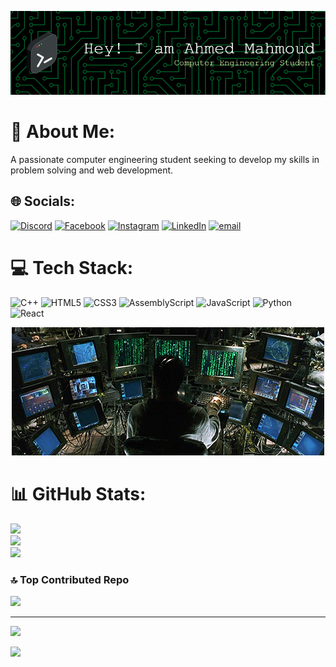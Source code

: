 ![Header](./banner.png)


# 💫 About Me:
A passionate computer engineering student seeking to develop my skills in problem solving and web development.


## 🌐 Socials:
[![Discord](https://img.shields.io/badge/Discord-%237289DA.svg?logo=discord&logoColor=white)](https://discord.gg/ahmedunistudy_38973) [![Facebook](https://img.shields.io/badge/Facebook-%231877F2.svg?logo=Facebook&logoColor=white)](https://facebook.com/Ahmedharidy2004) [![Instagram](https://img.shields.io/badge/Instagram-%23E4405F.svg?logo=Instagram&logoColor=white)](https://instagram.com/ahmedharidy__) [![LinkedIn](https://img.shields.io/badge/LinkedIn-%230077B5.svg?logo=linkedin&logoColor=white)](https://linkedin.com/in/ahmedmahmoud2004) [![email](https://img.shields.io/badge/Email-D14836?logo=gmail&logoColor=white)](mailto:ahmedunistudy@gmail.com) 

# 💻 Tech Stack:
![C++](https://img.shields.io/badge/c++-%2300599C.svg?style=for-the-badge&logo=c%2B%2B&logoColor=white) ![HTML5](https://img.shields.io/badge/html5-%23E34F26.svg?style=for-the-badge&logo=html5&logoColor=white) ![CSS3](https://img.shields.io/badge/css3-%231572B6.svg?style=for-the-badge&logo=css3&logoColor=white) ![AssemblyScript](https://img.shields.io/badge/assembly%20script-%23000000.svg?style=for-the-badge&logo=assemblyscript&logoColor=white) ![JavaScript](https://img.shields.io/badge/javascript-%23323330.svg?style=for-the-badge&logo=javascript&logoColor=%23F7DF1E) ![Python](https://img.shields.io/badge/python-3670A0?style=for-the-badge&logo=python&logoColor=ffdd54) ![React](https://img.shields.io/badge/react-%2320232a.svg?style=for-the-badge&logo=react&logoColor=%2361DAFB)

<p align = "center">
  <img src = "matrix cinematography GIF.gif">
</p>

# 📊 GitHub Stats:
![](https://github-readme-stats.vercel.app/api?username=ahmedharidy2004&theme=dark&hide_border=false&include_all_commits=false&count_private=false)<br/>
![](https://nirzak-streak-stats.vercel.app/?user=ahmedharidy2004&theme=dark&hide_border=false)<br/>
![](https://github-readme-stats.vercel.app/api/top-langs/?username=ahmedharidy2004&theme=dark&hide_border=false&include_all_commits=false&count_private=false&layout=compact)

### 🔝 Top Contributed Repo
![](https://github-contributor-stats.vercel.app/api?username=ahmedharidy2004&limit=5&theme=dark&combine_all_yearly_contributions=true)

---
[![](https://visitcount.itsvg.in/api?id=ahmedharidy2004&icon=0&color=0)](https://visitcount.itsvg.in)

![](https://komarev.com/ghpvc/?username=your-github-username&color=green)

<!-- Proudly created with GPRM ( https://gprm.itsvg.in ) -->
